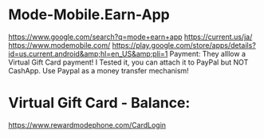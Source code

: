 # Mode-Mobile.Earn-App
https://www.google.com/search?q=mode+earn+app https://current.us/ja/ https://www.modemobile.com/ https://play.google.com/store/apps/details?id=us.current.android&amp;hl=en_US&amp;pli=1 Payment: They alllow a Virtual Gift Card payment! I Tested it, you can attach it to PayPal but NOT CashApp. Use Paypal as a money transfer mechanism! 


# Virtual Gift Card - Balance:
https://www.rewardmodephone.com/CardLogin
